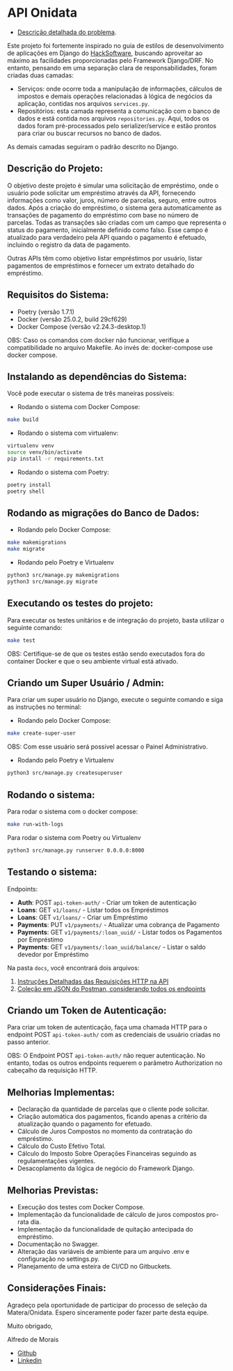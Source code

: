 # API Onidata

- [Descrição detalhada do problema](INSTRUÇÕES.md).

Este projeto foi fortemente inspirado no guia de estilos de desenvolvimento de aplicações em Django do [HackSoftware](https://github.com/HackSoftware/Django-Styleguide), buscando aproveitar ao máximo as facilidades proporcionadas pelo Framework Django/DRF. No entanto, pensando em uma separação clara de responsabilidades, foram criadas duas camadas:

- Serviços: onde ocorre toda a manipulação de informações, cálculos de impostos e demais operações relacionadas à lógica de negócios da aplicação, contidas nos arquivos `services.py`.
- Repositórios: esta camada representa a comunicação com o banco de dados e está contida nos arquivos `repositories.py`. Aqui, todos os dados foram pré-processados pelo serializer/service e estão prontos para criar ou buscar recursos no banco de dados.

As demais camadas seguiram o padrão descrito no Django.

## Descrição do Projeto:

O objetivo deste projeto é simular uma solicitação de empréstimo, onde o usuário pode solicitar um empréstimo através da API, fornecendo informações como valor, juros, número de parcelas, seguro, entre outros dados. Após a criação do empréstimo, o sistema gera automaticamente as transações de pagamento do empréstimo com base no número de parcelas. Todas as transações são criadas com um campo que representa o status do pagamento, inicialmente definido como falso. Esse campo é atualizado para verdadeiro pela API quando o pagamento é efetuado, incluindo o registro da data de pagamento.

Outras APIs têm como objetivo listar empréstimos por usuário, listar pagamentos de empréstimos e fornecer um extrato detalhado do empréstimo.

## Requisitos do Sistema:

- Poetry (versão 1.7.1)
- Docker (versão 25.0.2, build 29cf629)
- Docker Compose (versão v2.24.3-desktop.1)

OBS: Caso os comandos com docker não funcionar, verifique a compatibilidade no arquivo Makefile. Ao invés de: docker-compose <comando> use docker compose.

## Instalando as dependências do Sistema:

Você pode executar o sistema de três maneiras possíveis:

- Rodando o sistema com Docker Compose:

```bash
make build
```

- Rodando o sistema com virtualenv:

```bash
virtualenv venv
source venv/bin/activate
pip install -r requirements.txt
```

- Rodando o sistema com Poetry:

```bash
poetry install
poetry shell
```

## Rodando as migrações do Banco de Dados:

- Rodando pelo Docker Compose:

```bash
make makemigrations
make migrate
```

- Rodando pelo Poetry e Virtualenv

```bash
python3 src/manage.py makemigrations
python3 src/manage.py migrate
```

## Executando os testes do projeto:

Para executar os testes unitários e de integração do projeto, basta utilizar o seguinte comando:

```bash
make test
```

OBS: Certifique-se de que os testes estão sendo executados fora do container Docker e que o seu ambiente virtual está ativado.

## Criando um Super Usuário / Admin:

Para criar um super usuário no Django, execute o seguinte comando e siga as instruções no terminal:

- Rodando pelo Docker Compose:

```bash
make create-super-user
```

OBS: Com esse usuário será possivel acessar o Painel Administrativo.

- Rodando pelo Poetry e Virtualenv

```bash
python3 src/manage.py createsuperuser
```

## Rodando o sistema:

Para rodar o sistema com o docker compose:

```bash
make run-with-logs
```

Para rodar o sistema com Poetry ou Virtualenv

```bash
python3 src/manage.py runserver 0.0.0.0:8000
```

## Testando o sistema:

Endpoints:

- **Auth**: POST `api-token-auth/` - Criar um token de autenticação
- **Loans**: GET `v1/loans/` - Listar todos os Empréstimos
- **Loans**: GET `v1/loans/` - Criar um Empréstimo
- **Payments**: PUT `v1/payments/` - Atualizar uma cobrança de Pagamento
- **Payments**: GET `v1/payments/:loan_uuid/` - Listar todos os Pagamentos por Empréstimo
- **Payments**: GET `v1/payments/:loan_uuid/balance/` - Listar o saldo devedor por Empréstimo

Na pasta `docs`, você encontrará dois arquivos:

1. [Instruções Detalhadas das Requisições HTTP na API](docs/Endpoints.md)
1. [Coleção em JSON do Postman, considerando todos os endpoints](docs/OnidataApi.postman_collection.json)

## Criando um Token de Autenticação:

Para criar um token de autenticação, faça uma chamada HTTP para o endpoint POST `api-token-auth/` com as credenciais de usuário criadas no passo anterior.

OBS: O Endpoint POST `api-token-auth/` não requer autenticação. No entanto, todas os outros endpoints requerem o parâmetro Authorization no cabeçalho da requisição HTTP.

## Melhorias Implementas:

- Declaração da quantidade de parcelas que o cliente pode solicitar.
- Criação automática dos pagamentos, ficando apenas a critério da atualização quando o pagamento for efetuado.
- Cálculo de Juros Compostos no momento da contratação do empréstimo.
- Cálculo do Custo Efetivo Total.
- Cálculo do Imposto Sobre Operações Financeiras seguindo as regulamentações vigentes.
- Desacoplamento da lógica de negócio do Framework Django.

## Melhorias Previstas:

- Execução dos testes com Docker Compose.
- Implementação da funcionalidade de cálculo de juros compostos pro-rata dia.
- Implementação da funcionalidade de quitação antecipada do empréstimo.
- Documentação no Swagger.
- Alteração das variáveis de ambiente para um arquivo .env e configuração no settings.py.
- Planejamento de uma esteira de CI/CD no Gitbuckets.

## Considerações Finais:

Agradeço pela oportunidade de participar do processo de seleção da Matera/Onidata. Espero sinceramente poder fazer parte desta equipe.

Muito obrigado,

Alfredo de Morais

- [Github](https://github.com/alfmorais/)
- [Linkedin](https://www.linkedin.com/in/alfredomneto/)
